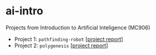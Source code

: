 # ai-intro
Projects from Introduction to Artificial Inteligence (MC906)

- Project 1: `pathfinding-robot` [[project report](https://github.com/laurelkeys/ai-intro/blob/master/reports/MC906___Projeto_1.pdf)]
- Project 2: `polygenesis` [[project report](https://github.com/laurelkeys/ai-intro/blob/master/reports/MC906___Projeto_2.pdf)]
